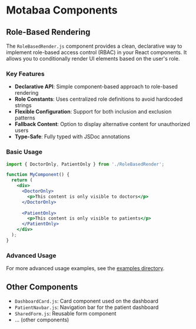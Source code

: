 # Motabaa Components

## Role-Based Rendering

The `RoleBasedRender.js` component provides a clean, declarative way to implement role-based access control (RBAC) in your React components. It allows you to conditionally render UI elements based on the user's role.

### Key Features

- **Declarative API**: Simple component-based approach to role-based rendering
- **Role Constants**: Uses centralized role definitions to avoid hardcoded strings
- **Flexible Configuration**: Support for both inclusion and exclusion patterns
- **Fallback Content**: Option to display alternative content for unauthorized users
- **Type-Safe**: Fully typed with JSDoc annotations

### Basic Usage

```jsx
import { DoctorOnly, PatientOnly } from './RoleBasedRender';

function MyComponent() {
  return (
    <div>
      <DoctorOnly>
        <p>This content is only visible to doctors</p>
      </DoctorOnly>
      
      <PatientOnly>
        <p>This content is only visible to patients</p>
      </PatientOnly>
    </div>
  );
}
```

### Advanced Usage

For more advanced usage examples, see the [examples directory](./examples/README.md).

## Other Components

- `DashboardCard.js`: Card component used on the dashboard
- `PatientNavbar.js`: Navigation bar for the patient dashboard
- `SharedForm.js`: Reusable form component
- ... (other components)